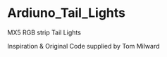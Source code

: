 # Ardiuno_Tail_Lights
MX5 RGB strip Tail Lights


Inspiration & Original Code supplied by Tom Milward
